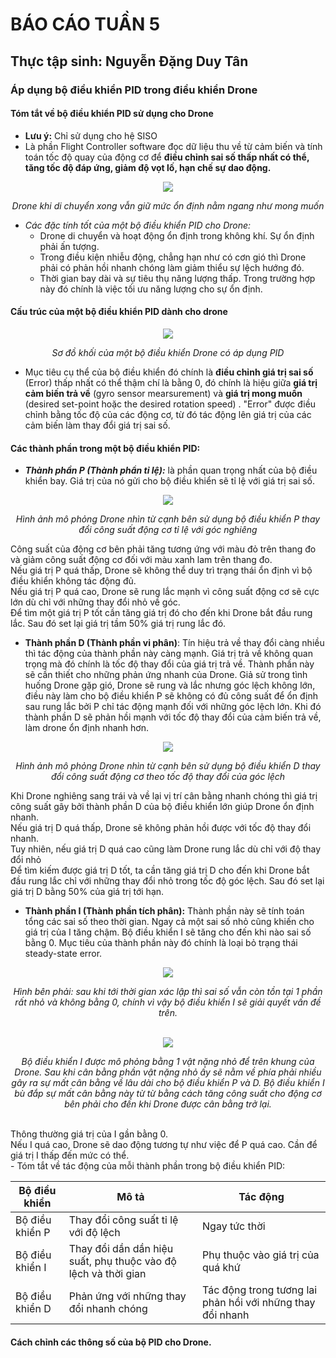 # BÁO CÁO TUẦN 5
## Thực tập sinh: Nguyễn Đặng Duy Tân

### Áp dụng bộ điều khiển PID trong điều khiển Drone

#### Tóm tắt về bộ điều khiển PID sử dụng cho Drone
- **Lưu ý:** Chỉ sử dụng cho hệ SISO
- Là phần Flight Controller software đọc dữ liệu thu về từ cảm biến và tính toán tốc độ quay của động cơ để **điều chỉnh sai số thấp nhất có thể, tăng tốc độ đáp ứng, giảm độ vọt lố, hạn chế sự dao động.** 

<div align='center'>
<img src = 'images/Drone.gif'>

*Drone khi di chuyển xong vẫn giữ mức ổn định nằm ngang như mong muốn* 
</div>

- *Các đặc tính tốt của một bộ điều khiển PID cho Drone:*
  - Drone di chuyển và hoạt động ổn định trong không khí. Sự ổn định phải ấn tượng.
  - Trong điều kiện nhiễu động, chẳng hạn như có cơn gió thì Drone phải có phản hồi nhanh chóng làm giảm thiểu sự lệch hướng đó.
  - Thời gian bay dài và sự tiêu thụ năng lượng thấp. Trong trường hợp này đó chính là việc tối ưu năng lượng cho sự ổn định.  

#### Cấu trúc của một bộ điều khiển PID dành cho drone 
<div align='center'>
<img src = 'https://oscarliang.com/ctt/uploads/2013/10/PID-quadcopter.jpg'>

*Sơ đồ khối của một bộ điều khiển Drone có áp dụng PID* 
</div>

- Mục tiêu cụ thể của bộ điều khiển đó chính là **điều chỉnh giá trị sai số** (Error) thấp nhất có thể thậm chí là bằng 0, đó chính là hiệu giữa **giá trị cảm biến trả về** (gyro sensor mearsurement) và **giá trị mong muốn** (desired set-point hoặc the desired rotation speed) . "Error" được điều chỉnh bằng tốc độ của các động cơ, từ đó tác động lên giá trị của các cảm biến làm thay đổi giá trị sai số.
#### Các thành phần trong một bộ điều khiển PID:
- ***Thành phần P (Thành phẩn tỉ lệ):*** là phần quan trọng nhất của bộ điều khiển bay. Giá trị của nó gửi cho bộ điều khiển sẽ tỉ lệ với giá trị sai số.
<div align='center'>
<img src = 'https://www.technik-consulting.eu/en/kategorien/optimizing/dateien/P-Regler.gif'>
<br>

*Hình ảnh mô phỏng Drone nhìn từ cạnh bên sử dụng bộ điều khiển P thay đổi công suất động cơ tỉ lệ với góc nghiêng* 
</div>
Công suất của động cơ bên phải tăng tương ứng với màu đỏ trên thang đo và giảm công suất động cơ đối với màu xanh lam trên thang đo.
<br>
Nếu giá trị P quá thấp, Drone sẽ không thể duy trì trạng thái ổn định vì bộ điều khiển không tác động đủ. 
<br>
Nếu giá trị P quá cao, Drone sẽ rung lắc mạnh vì công suất động cơ sẽ cực lớn dù chỉ với những thay đổi nhỏ về góc.
<br>
Để tìm một giá trị P tốt cần tăng giá trị đó cho đến khi Drone bắt đầu rung lắc. Sau đó set lại giá trị tầm 50% giá trị rung lắc đó.


- **Thành phần D (Thành phần vi phân)**: Tín hiệu trả về thay đổi càng nhiều thì tác động của thành phần này càng mạnh. Giá trị trả về không quan trọng mà đó chính là tốc độ thay đổi của giá trị trả về. Thành phần này sẽ cần thiết cho những phản ứng nhanh của Drone. Giả sử trong tình huống Drone gặp gió, Drone sẽ rung và lắc nhưng góc lệch không lớn, điều này làm cho bộ điều khiển P sẽ không có đủ công suất để ổn định sau rung lắc bởi P chỉ tác động mạnh đối với những góc lệch lớn. Khi đó thành phần D sẽ phản hồi mạnh với tốc độ thay đổi của cảm biến trả về, làm drone ổn định nhanh hơn.

<div align='center'>
<img src = 'https://www.technik-consulting.eu/en/kategorien/optimizing/dateien/D-Regler.gif'>
<br>

*Hình ảnh mô phỏng Drone nhìn từ cạnh bên sử dụng bộ điều khiển D thay đổi công suất động cơ theo tốc độ thay đổi của góc lệch* 
</div>
Khi Drone nghiêng sang trái và về lại vị trí cân bằng nhanh chóng thì giá trị công suất gây bởi thành phần D của bộ điều khiển lớn giúp Drone ổn định nhanh.
<br>
Nếu giá trị D quá thấp, Drone sẽ không phản hồi được với tốc độ thay đổi nhanh. 
<br>
Tuy nhiên, nếu giá trị D quá cao cũng làm Drone rung lắc dù chỉ với độ thay đổi nhỏ
<br>
Để tìm kiếm được giá trị D tốt, ta cần tăng giá trị D cho đến khi Drone bắt đầu rung lắc chỉ với những thay đổi nhỏ trong tốc độ góc lệch. Sau đó set lại giá trị D bằng 50% của giá trị tới hạn.
<br>

- **Thành phần I (Thành phần tích phân):** Thành phần này sẽ tính toán tổng các sai số theo thời gian. Ngay cả một sai số nhỏ cũng khiến cho giá trị của I tăng chậm. Bộ điều khiển I sẽ tăng cho đến khi nào sai số bằng 0. Mục tiêu của thành phần này đó chính là loại bỏ trạng thái steady-state error.

<div align='center'>
<img src = 'https://www.dientuhello.com/wp-content/uploads/2020/07/t%E1%BA%A3i-xu%E1%BB%91ng-2.png'>
<br>

*Hình bên phải: sau khi tới thời gian xác lập thì sai số vẫn còn tồn tại 1 phần rất nhỏ và không bằng 0, chính vì vậy bộ điều khiển I sẽ giải quyết vấn đề trên.* 
</div>
<br>
<div align='center'>
<img src = 'https://www.technik-consulting.eu/en/kategorien/optimizing/dateien/I-Regler.gif'>
<br>

*Bộ điều khiển I được mô phỏng bằng 1 vật nặng nhỏ để trên khung của Drone. Sau khi cân bằng phần vật nặng nhỏ ấy sẽ nằm về phía phải nhiều gây ra sự mất cân bằng về lâu dài cho bộ điều khiển P và D. Bộ điều khiển I bù đắp sự mất cân bằng này từ từ bằng cách tăng công suất cho động cơ bên phải cho đến khi Drone được cân bằng trở lại.* 
</div>
<br>
Thông thường giá trị của I gần bằng 0.
<br>
Nếu I quá cao, Drone sẽ dao động tương tự như việc để P quá cao. Cần để giá trị I thấp đến mức có thể.
<br>
- Tóm tắt về tác động của mỗi thành phần trong bộ điều khiển PID:

| Bộ điều khiển | Mô tả | Tác động |
| ------------- | ----------------- | -------------|
|Bộ điều khiển P|Thay đổi công suất tỉ lệ với độ lệch|Ngay tức thời|
|Bộ điều khiển I|Thay đổi dần dần hiệu suất, phụ thuộc vào độ lệch và thời gian | Phụ thuộc vào giá trị của quá khứ |
|Bộ điều khiển D|Phản ứng với những thay đổi nhanh chóng|Tác động trong tương lai phản hồi với những thay đổi nhanh|

#### Cách chỉnh các thông số của bộ PID cho Drone.
